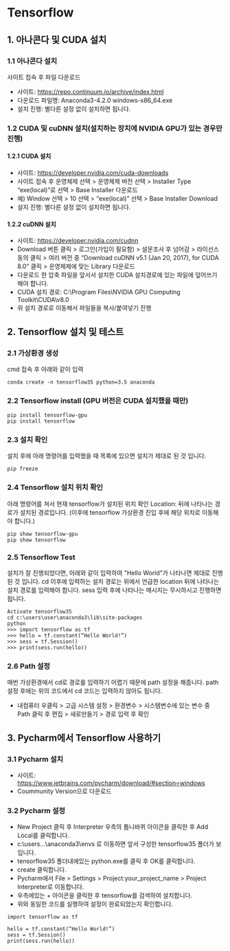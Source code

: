 # Tensorflow

## 1. 아나콘다 및 CUDA 설치
### 1.1 아나콘다 설치
사이트 접속 후 파일 다운로드
* 사이트: https://repo.continuum.io/archive/index.html
* 다운로드 파일명: Anaconda3-4.2.0 windows-x86_64.exe
* 설치 진행: 별다른 설정 없이 설치하면 됩니다.

### 1.2 CUDA 및 cuDNN 설치(설치하는 장치에 NVIDIA GPU가 있는 경우만 진행)
#### 1.2.1 CUDA 설치
 * 사이트: https://developer.nvidia.com/cuda-downloads
 * 사이트 접속 후 운영체제 선택 > 운영체제 버전 선택 > Installer Type “exe(local)”로 선택 > Base Installer 다운로드
 * 예) Window 선택 > 10 선택 > “exe(local)” 선택 > Base Installer Download
 * 설지 진행: 별다른 설정 없이 설치하면 됩니다.

#### 1.2.2 cuDNN 설치
 * 사이트: https://developer.nvidia.com/cudnn
 * Download 버튼 클릭 > 로그인(가입이 필요함) > 설문조사 후 넘어감 > 라이선스 동의 클릭 > 여러 버전 중 “Download cuDNN v5.1 (Jan 20, 2017), for CUDA 8.0” 클릭 > 운영체제에 맞는 Library 다운로드
 * 다운로드 한 압축 파일을 앞서서 설치한 CUDA 설치경로에 있는 파일에 덮어쓰기 해야 합니다.
 * CUDA 설치 경로: C:\Program Files\NVIDIA GPU Computing Toolkit\CUDA\v8.0
 * 위 설치 경로로 이동해서 파일들을 복사/붙여넣기 진행

## 2.	Tensorflow 설치 및 테스트
### 2.1 가상환경 생성
cmd 접속 후 아래와 같이 입력
```
conda create -n tensorflow35 python=3.5 anaconda
```

### 2.2 Tensorflow install (GPU 버전은 CUDA 설치했을 때만)
```
pip install tensorflow-gpu
pip install tensorflow
```

### 2.3 설치 확인
설치 후에 아래 명령어를 입력했을 때 목록에 있으면 설치가 제대로 된 것 입니다. 
```
pip freeze
```

### 2.4 Tensorflow 설치 위치 확인
아래 명령어를 쳐서 현재 tensorflow가 설치된 위치 확인
Location: 뒤에 나타나는 경로가 설치된 경로입니다. (이후에 tensorflow 가상환경 진입 후에 해당 위치로 이동해야 합니다.)
```
pip show tensorflow-gpu
pip show tensorflow
```

### 2.5 Tensorflow Test
설치가 잘 진행되었다면, 아래와 같이 입력하여 "Hello World"가 나타나면 제대로 진행된 것 입니다. 
cd 이후에 입력하는 설치 경로는 위에서 언급한 location 뒤에 나타나는 설치 경로를 입력해야 합니다.
sess 입력 후에 나타나는 메시지는 무시하시고 진행하면 됩니다.
```
Activate tensorflow35
cd c:\users\user\anaconda3\lib\site-packages
python
>>> import tensorflow as tf
>>> hello = tf.constant(“Hello World!”)
>>> sess = tf.Session()
>>>	print(sess.run(hello))
```

### 2.6 Path 설정
매번 가상환경에서 cd로 경로를 입력하기 어렵기 때문에 path 설정을 해줍니다.
path 설정 후에는 위의 코드에서 cd 코드는 입력하지 않아도 됩니다. 
 * 내컴퓨터 우클릭 > 고급 시스템 설정 > 환경변수 > 시스템변수에 있는 변수 중 Path 클릭 후 편집 > 새로만들기 > 경로 입력 후 확인

## 3. Pycharm에서 Tensorflow 사용하기
### 3.1 Pycharm 설치
 * 사이트: https://www.jetbrains.com/pycharm/download/#section=windows
 * Coummunity Version으로 다운로드
 
### 3.2 Pycharm 설정
 * New Project 클릭 후 Interpreter 우측의 톱니바퀴 아이콘을 클릭한 후 Add Local를 클릭합니다.
 * c:\users\...\anaconda3\envs 로 이동하면 앞서 구성한 tensorflow35 폴더가 보입니다.
 * tensorflow35 폴더내에있는 python.exe를 클릭 후 OK를 클릭합니다.
 * create 클릭합니다.
 * Pycharm에서 File > Settings > Project:your_project_name > Project Interpreter로 이동합니다.
 * 우측에있는 + 아이콘을 클릭한 후 tensorflow를 검색하여 설치합니다.
 * 위와 동일한 코드를 실행하여 설정이 완료되었는지 확인합니다.
 
```
import tensorflow as tf

hello = tf.constant(“Hello World!”)
sess = tf.Session()
print(sess.run(hello))
```



